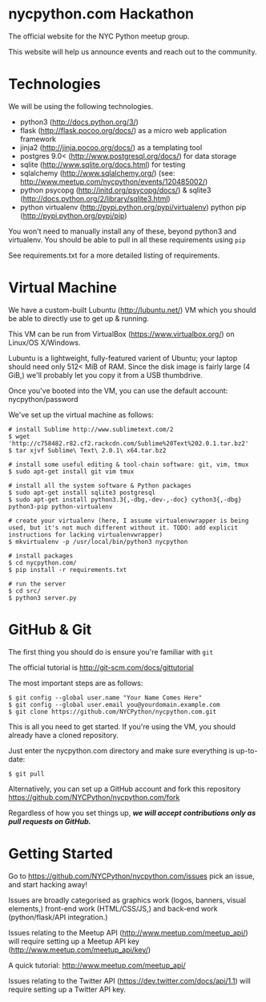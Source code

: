 nycpython.com Hackathon
=======================

The official website for the NYC Python meetup group.

This website will help us announce events and reach out to the community.

Technologies
============

We will be using the following technologies.

- python3 (http://docs.python.org/3/)  
- flask (http://flask.pocoo.org/docs/) as a micro web application framework
- jinja2 (http://jinja.pocoo.org/docs/) as a templating tool
- postgres 9.0< (http://www.postgresql.org/docs/) for data storage
- sqlite (http://www.sqlite.org/docs.html) for testing
- sqlalchemy (http://www.sqlalchemy.org/) (see: http://www.meetup.com/nycpython/events/120485002/)
- python psycopg (http://initd.org/psycopg/docs/) & sqlite3 (http://docs.python.org/2/library/sqlite3.html)
- python virtualenv (http://pypi.python.org/pypi/virtualenv) python pip (http://pypi.python.org/pypi/pip)

You won't need to manually install any of these, beyond python3 and virtualenv. You should be able to pull in all these requirements using `pip`

See requirements.txt for a more detailed listing of requirements.

Virtual Machine
===============

We have a custom-built Lubuntu (http://lubuntu.net/) VM which you should be able to directly use to get up & running.

This VM can be run from VirtualBox (https://www.virtualbox.org/) on Linux/OS X/Windows.

Lubuntu is a lightweight, fully-featured varient of Ubuntu; your laptop should need only 512< MiB of RAM. Since the disk image is fairly large (4 GiB,) we'll probably let you copy it from a USB thumbdrive.

Once you've booted into the VM, you can use the default account: nycpython/password

We've set up the virtual machine as follows:

    # install Sublime http://www.sublimetext.com/2
    $ wget 'http://c758482.r82.cf2.rackcdn.com/Sublime%20Text%202.0.1.tar.bz2'
    $ tar xjvf Sublime\ Text\ 2.0.1\ x64.tar.bz2 

    # install some useful editing & tool-chain software: git, vim, tmux
    $ sudo apt-get install git vim tmux

    # install all the system software & Python packages
    $ sudo apt-get install sqlite3 postgresql
    $ sudo apt-get install python3.3{,-dbg,-dev-,-doc} cython3{,-dbg} python3-pip python-virtualenv

    # create your virtualenv (here, I assume virtualenvwrapper is being used, but it's not much different without it. TODO: add explicit instructions for lacking virtualenvwrapper)
    $ mkvirtualenv -p /usr/local/bin/python3 nycpython

    # install packages
    $ cd nycpython.com/
    $ pip install -r requirements.txt

    # run the server
    $ cd src/
    $ python3 server.py

GitHub & Git
============

The first thing you should do is ensure you're familiar with `git`

The official tutorial is http://git-scm.com/docs/gittutorial

The most important steps are as follows:

    $ git config --global user.name "Your Name Comes Here"
    $ git config --global user.email you@yourdomain.example.com
    $ git clone https://github.com/NYCPython/nycpython.com.git

This is all you need to get started. If you're using the VM, you should already have a cloned repository.

Just enter the nycpython.com directory and make sure everything is up-to-date:

    $ git pull

Alternatively, you can set up a GitHub account and fork this repository https://github.com/NYCPython/nycpython.com/fork

Regardless of how you set things up, ***we will accept contributions only as pull requests on GitHub.***

Getting Started
===============

Go to https://github.com/NYCPython/nycpython.com/issues pick an issue, and start hacking away!

Issues are broadly categorised as graphics work (logos, banners, visual elements,) front-end work (HTML/CSS/JS,) and back-end work (python/flask/API integration.) 

Issues relating to the Meetup API (http://www.meetup.com/meetup_api/) will require setting up a Meetup API key (http://www.meetup.com/meetup_api/key/)

A quick tutorial: http://www.meetup.com/meetup_api/

Issues relating to the Twitter API (https://dev.twitter.com/docs/api/1.1) will require setting up a Twitter API key.
